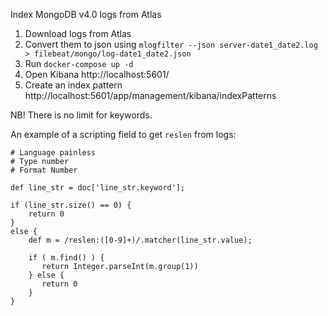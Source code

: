 Index MongoDB v4.0 logs from Atlas

1. Download logs from Atlas
2. Convert them to json using `mlogfilter --json server-date1_date2.log > filebeat/mongo/log-date1_date2.json`
3. Run `docker-compose up -d`
4. Open Kibana http://localhost:5601/
5. Create an index pattern http://localhost:5601/app/management/kibana/indexPatterns

NB! There is no limit for keywords.

An example of a scripting field to get `reslen` from logs:

```painless
# Language painless
# Type number
# Format Number

def line_str = doc['line_str.keyword'];

if (line_str.size() == 0) {
    return 0
}
else {
    def m = /reslen:([0-9]+)/.matcher(line_str.value);

    if ( m.find() ) {
       return Integer.parseInt(m.group(1))
    } else {
       return 0
    }
}
```
